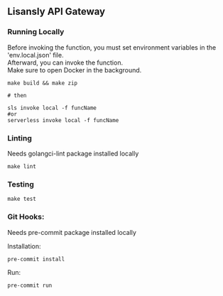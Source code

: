 ## Lisansly API Gateway

### Running Locally

Before invoking the function, you must set environment variables in the 'env.local.json' file.</br>
Afterward, you can invoke the function.</br>
Make sure to open Docker in the background.

```shell
make build && make zip

# then

sls invoke local -f funcName
#or
serverless invoke local -f funcName
```

### Linting
Needs golangci-lint package installed locally

```shell
make lint
```

### Testing

```shell
make test
```

### Git Hooks:
Needs pre-commit package installed locally

Installation:
```shell
pre-commit install
```

Run:
```shell
pre-commit run
```
